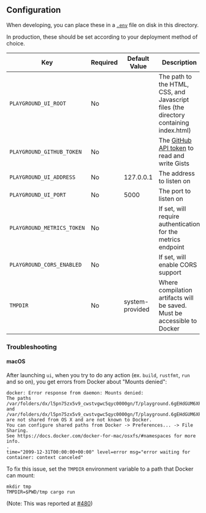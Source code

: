 ## Configuration

When developing, you can place these in a [`.env`][dotenv] file on
disk in this directory.

In production, these should be set according to your deployment method
of choice.

| Key                        | Required | Default Value     | Description                                                                           |
| -------------------------- | -------- | ----------------- | ------------------------------------------------------------------------------------- |
| `PLAYGROUND_UI_ROOT`       | No       |                   | The path to the HTML, CSS, and Javascript files (the directory containing index.html) |
| `PLAYGROUND_GITHUB_TOKEN`  | No       |                   | The [GitHub API token][gist] to read and write Gists                                  |
| `PLAYGROUND_UI_ADDRESS`    | No       | 127.0.0.1         | The address to listen on                                                              |
| `PLAYGROUND_UI_PORT`       | No       | 5000              | The port to listen on                                                                 |
| `PLAYGROUND_METRICS_TOKEN` | No       |                   | If set, will require authentication for the metrics endpoint                          |
| `PLAYGROUND_CORS_ENABLED`  | No       |                   | If set, will enable CORS support                                                      |
| `TMPDIR`                   | No       | system-provided   | Where compilation artifacts will be saved. Must be accessible to Docker               |

[dotenv]: https://crates.io/crates/dotenv
[gist]: https://developer.github.com/v3/gists/#authentication

### Troubleshooting

#### macOS

After launching `ui`, when you try to do any action (ex. `build`, `rustfmt`, `run` and so on), you get errors from Docker about "Mounts denied":

```
docker: Error response from daemon: Mounts denied:
The paths /var/folders/dx/l5pn75zx5v9_cwstvgwc5qyc0000gn/T/playground.6gEHdGUM6XPU/output and /var/folders/dx/l5pn75zx5v9_cwstvgwc5qyc0000gn/T/playground.6gEHdGUM6XPU/input.rs
are not shared from OS X and are not known to Docker.
You can configure shared paths from Docker -> Preferences... -> File Sharing.
See https://docs.docker.com/docker-for-mac/osxfs/#namespaces for more info.
.
time="2099-12-31T00:00:00+00:00" level=error msg="error waiting for container: context canceled"
```

To fix this issue, set the `TMPDIR` environment variable to a path that Docker can mount:

```
mkdir tmp
TMPDIR=$PWD/tmp cargo run
```

(Note: This was reported at [#480](https://github.com/integer32llc/rust-playground/issues/480))
